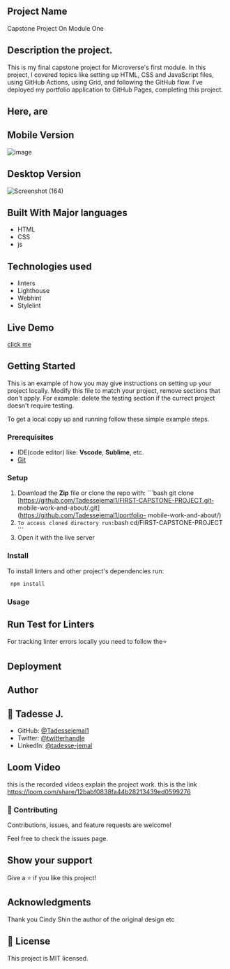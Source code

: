 ## Project Name
 Capstone Project On Module One
## Description the project.
This is my final capstone project for Microverse's first module. In this project, I covered topics like setting up HTML, CSS and JavaScript files, using GitHub Actions, using Grid, and following the GitHub flow. I've deployed my portfolio application to GitHub Pages, completing this project.

## Here, are

## Mobile Version 
![image](https://user-images.githubusercontent.com/85793292/181606234-59c8b5f9-1dde-4183-87ec-759b872143dc.png)


## Desktop Version 
![Screenshot (164)](https://user-images.githubusercontent.com/85793292/181606460-5b705f47-ea16-4a0d-8457-a7e9eaea71d2.png)

## Built With Major languages
  - HTML 
  - CSS 
  - js
## Technologies used
 - linters 
 - Lighthouse 
 - Webhint 
 - Stylelint 
  
## Live Demo 
[click me](https://tadessejemal1.github.io/FIRST-CAPSTONE-PROJECT/)

## Getting Started

This is an example of how you may give instructions on setting up your project locally. Modify this file to match your project, remove sections that don't apply. For example: delete the testing section if the currect project doesn't require testing.

To get a local copy up and running follow these simple example steps.

### Prerequisites
 - IDE(code editor) like: **Vscode**, **Sublime**, etc.  
 - [Git](https://www.linode.com/docs/guides/how-to-install-git-on-linux-mac-and-windows/) 
### Setup
  1. Download the **Zip** file or clone the repo with: ```bash git clone [https://github.com/Tadessejemal1/FIRST-CAPSTONE-PROJECT.git-  mobile-work-and-about/.git](https://github.com/Tadessejemal1/portfolio-  mobile-work-and-about/)
  2.  ``` To access cloned directory run: ```bash cd/FIRST-CAPSTONE-PROJECT ``` 
  3. Open it with the live server 
### Install
  To install linters and other project's dependencies run:
  ```sh
   npm install
  ```
### Usage
## Run Test for Linters
  For tracking linter errors locally you need to follow the⭐
## Deployment
## Author
## 👤 Tadesse J.

- GitHub: [@Tadessejemal1](https://github.com/Tadessejemal1)
- Twitter: [@twitterhandle](https://twitter.com/tadesse)
- LinkedIn: [@tadesse-jemal](https://linkedin.com/in/tadesse-jemal)

## Loom Video
this is the recorded videos explain the project work. this is the link https://loom.com/share/12babf0838fa44b28213439ed0599276
### 🤝 Contributing
Contributions, issues, and feature requests are welcome!

Feel free to check the issues page.

## Show your support
Give a ⭐️ if you like this project!

## Acknowledgments
Thank you
Cindy Shin the author of the original design
etc
## 📝 License
This project is MIT licensed.
